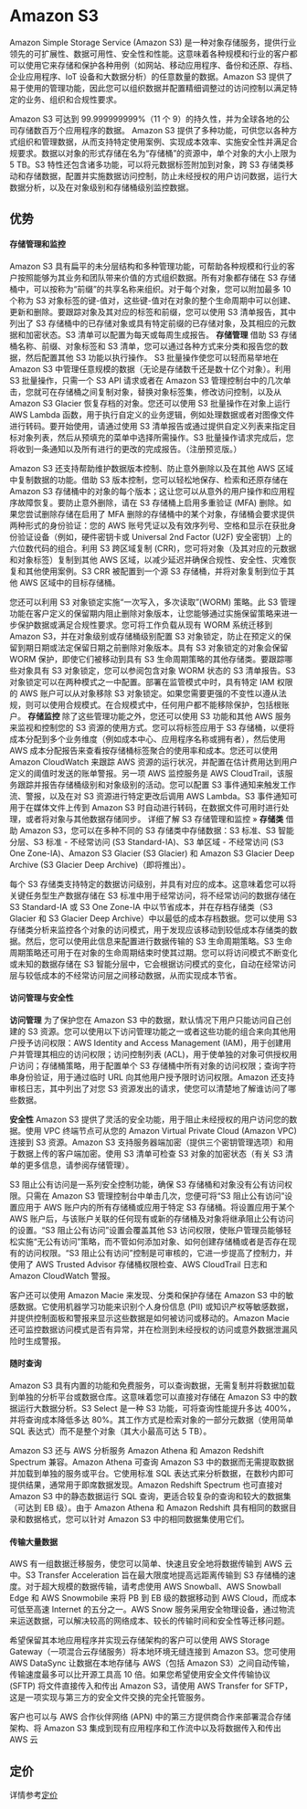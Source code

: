 # Amazon S3
Amazon Simple Storage Service (Amazon S3) 是一种对象存储服务，提供行业领先的可扩展性、数据可用性、安全性和性能。这意味着各种规模和行业的客户都可以使用它来存储和保护各种用例（如网站、移动应用程序、备份和还原、存档、企业应用程序、IoT 设备和大数据分析）的任意数量的数据。Amazon S3 提供了易于使用的管理功能，因此您可以组织数据并配置精细调整过的访问控制以满足特定的业务、组织和合规性要求。

Amazon S3 可达到 99.999999999%（11 个 9）的持久性，并为全球各地的公司存储数百万个应用程序的数据。
Amazon S3 提供了多种功能，可供您以各种方式组织和管理数据，从而支持特定使用案例、实现成本效率、实施安全性并满足合规要求。数据以对象的形式存储在名为“存储桶”的资源中，单个对象的大小上限为 5 TB。S3 特性还包含诸多功能，可以将元数据标签附加到对象，跨 S3 存储类移动和存储数据，配置并实施数据访问控制，防止未经授权的用户访问数据，运行大数据分析，以及在对象级别和存储桶级别监控数据。 
## 优势
#### 存储管理和监控
Amazon S3 具有扁平的未分层结构和多种管理功能，可帮助各种规模和行业的客户按照能够为其业务和团队带来价值的方式组织数据。所有对象都存储在 S3 存储桶中，可以按称为“前缀”的共享名称来组织。对于每个对象，您可以附加最多 10 个称为 S3 对象标签的键-值对，这些键-值对在对象的整个生命周期中可以创建、更新和删除。要跟踪对象及其对应的标签和前缀，您可以使用 S3 清单报告，其中列出了 S3 存储桶中的已存储对象或具有特定前缀的已存储对象，及其相应的元数据和加密状态。S3 清单可以配置为每天或每周生成报告。
**存储管理**
借助 S3 存储桶名称、前缀、对象标签和 S3 清单，您可以通过各种方式来分类和报告您的数据，然后配置其他 S3 功能以执行操作。 S3 批量操作使您可以轻而易举地在 Amazon S3 中管理任意规模的数据（无论是存储数千还是数十亿个对象）。利用 S3 批量操作，只需一个 S3 API 请求或者在 Amazon S3 管理控制台中的几次单击，您就可在存储桶之间复制对象，替换对象标签集，修改访问控制，以及从 Amazon S3 Glacier 恢复存档的对象。您还可以使用 S3 批量操作在对象上运行 AWS Lambda 函数，用于执行自定义的业务逻辑，例如处理数据或者对图像文件进行转码。要开始使用，请通过使用 S3 清单报告或通过提供自定义列表来指定目标对象列表，然后从预填充的菜单中选择所需操作。S3 批量操作请求完成后，您将收到一条通知以及所有进行的更改的完成报告。（注册预览版。）

Amazon S3 还支持帮助维护数据版本控制、防止意外删除以及在其他 AWS 区域中复制数据的功能。借助 S3 版本控制，您可以轻松地保存、检索和还原存储在 Amazon S3 存储桶中的对象的每个版本；这让您可以从意外的用户操作和应用程序故障恢复。要防止意外删除，请在 S3 存储桶上启用多重验证 (MFA) 删除。如果您尝试删除存储在启用了 MFA 删除的存储桶中的某个对象，存储桶会要求提供两种形式的身份验证：您的 AWS 账号凭证以及有效序列号、空格和显示在获批身份验证设备（例如，硬件密钥卡或 Universal 2nd Factor (U2F) 安全密钥）上的六位数代码的组合。利用 S3 跨区域复制 (CRR)，您可将对象（及其对应的元数据和对象标签）复制到其他 AWS 区域，以减少延迟并确保合规性、安全性、灾难恢复和其他使用案例。S3 CRR 被配置到一个源 S3 存储桶，并将对象复制到位于其他 AWS 区域中的目标存储桶。

您还可以利用 S3 对象锁定实施“一次写入，多次读取”(WORM) 策略。此 S3 管理功能在客户定义的保留期内阻止删除对象版本，让您能够通过实施保留策略来进一步保护数据或满足合规性要求。您可将工作负载从现有 WORM 系统迁移到 Amazon S3，并在对象级别或存储桶级别配置 S3 对象锁定，防止在预定义的保留到期日期或法定保留日期之前删除对象版本。具有 S3 对象锁定的对象会保留 WORM 保护，即使它们被移动到具有 S3 生命周期策略的其他存储类。要跟踪哪些对象具有 S3 对象锁定，您可以参阅包含对象 WORM 状态的 S3 清单报告。S3 对象锁定可以在两种模式之一中配置。部署在监管模式中时，具有特定 IAM 权限的 AWS 账户可以从对象移除 S3 对象锁定。如果您需要更强的不变性以遵从法规，则可以使用合规模式。在合规模式中，任何用户都不能移除保护，包括根账户。
**存储监控**
除了这些管理功能之外，您还可以使用 S3 功能和其他 AWS 服务来监视和控制您的 S3 资源的使用方式。您可以将标签应用于 S3 存储桶，以便将成本分配到多个业务维度（例如成本中心、应用程序名称或拥有者），然后使用 AWS 成本分配报告来查看按存储桶标签聚合的使用率和成本。您还可以使用 Amazon CloudWatch 来跟踪 AWS 资源的运行状况，并配置在估计费用达到用户定义的阈值时发送的账单警报。另一项 AWS 监控服务是 AWS CloudTrail，该服务跟踪并报告存储桶级别和对象级别的活动。您可以配置 S3 事件通知来触发工作流、警报，以及在对 S3 资源进行特定更改后调用 AWS Lambda。S3 事件通知可用于在媒体文件上传到 Amazon S3 时自动进行转码，在数据文件可用时进行处理，或者将对象与其他数据存储同步。
详细了解 S3 存储管理和监控 » 
**存储类**
借助 Amazon S3，您可以在多种不同的 S3 存储类中存储数据：S3 标准、S3 智能分层、S3 标准 - 不经常访问 (S3 Standard-IA)、S3 单区域 - 不经常访问 (S3 One Zone-IA)、Amazon S3 Glacier (S3 Glacier) 和 Amazon S3 Glacier Deep Archive (S3 Glacier Deep Archive)（即将推出）。

每个 S3 存储类支持特定的数据访问级别，并具有对应的成本。这意味着您可以将关键任务型生产数据存储在 S3 标准中用于经常访问，将不经常访问的数据存储在 S3 Standard-IA 或 S3 One Zone-IA 中以节省成本，并在存档存储类（S3 Glacier 和 S3 Glacier Deep Archive）中以最低的成本存档数据。您可以使用 S3 存储类分析来监控各个对象的访问模式，用于发现应该移动到较低成本存储类的数据。然后，您可以使用此信息来配置进行数据传输的 S3 生命周期策略。S3 生命周期策略还可用于在对象的生命周期结束时使其过期。您可以将访问模式不断变化或未知的数据存储在 S3 智能分层中，它会根据访问模式的变化，自动在经常访问层与较低成本的不经常访问层之间移动数据，从而实现成本节省。

#### 访问管理与安全性
**访问管理**
为了保护您在 Amazon S3 中的数据，默认情况下用户只能访问自己创建的 S3 资源。您可以使用以下访问管理功能之一或者这些功能的组合来向其他用户授予访问权限：AWS Identity and Access Management (IAM)，用于创建用户并管理其相应的访问权限；访问控制列表 (ACL)，用于使单独的对象可供授权用户访问；存储桶策略，用于配置单个 S3 存储桶中所有对象的访问权限；查询字符串身份验证，用于通过临时 URL 向其他用户授予限时访问权限。Amazon 还支持审核日志，其中列出了对您 S3 资源发出的请求，使您可以清楚地了解谁访问了哪些数据。

**安全性**
Amazon S3 提供了灵活的安全功能，用于阻止未经授权的用户访问您的数据。使用 VPC 终端节点可从您的 Amazon Virtual Private Cloud (Amazon VPC) 连接到 S3 资源。Amazon S3 支持服务器端加密（提供三个密钥管理选项）和用于数据上传的客户端加密。使用 S3 清单可检查 S3 对象的加密状态（有关 S3 清单的更多信息，请参阅存储管理）。

S3 阻止公有访问是一系列安全控制功能，确保 S3 存储桶和对象没有公有访问权限。只需在 Amazon S3 管理控制台中单击几次，您便可将“S3 阻止公有访问”设置应用于 AWS 账户内的所有存储桶或应用于特定 S3 存储桶。将设置应用于某个 AWS 账户后，与该账户关联的任何现有或新的存储桶及对象将继承阻止公有访问的设置。“S3 阻止公有访问”设置会覆盖其他 S3 访问权限，使账户管理员能够轻松实施“无公有访问”策略，而不管如何添加对象、如何创建存储桶或者是否存在现有的访问权限。“S3 阻止公有访问”控制是可审核的，它进一步提高了控制力，并使用了 AWS Trusted Advisor 存储桶权限检查、AWS CloudTrail 日志和 Amazon CloudWatch 警报。

客户还可以使用 Amazon Macie 来发现、分类和保护存储在 Amazon S3 中的敏感数据。它使用机器学习功能来识别个人身份信息 (PII) 或知识产权等敏感数据，并提供控制面板和警报来显示这些数据是如何被访问或移动的。Amazon Macie 还可监控数据访问模式是否有异常，并在检测到未经授权的访问或意外数据泄漏风险时生成警报。
#### 随时查询
Amazon S3 具有内置的功能和免费服务，可以查询数据，无需复制并将数据加载到单独的分析平台或数据仓库。这意味着您可以直接对存储在 Amazon S3 中的数据运行大数据分析。S3 Select 是一种 S3 功能，可将查询性能提升多达 400%，并将查询成本降低多达 80%。其工作方式是检索对象的一部分元数据（使用简单 SQL 表达式）而不是整个对象（其大小最高可达 5 TB）。

Amazon S3 还与 AWS 分析服务 Amazon Athena 和 Amazon Redshift Spectrum 兼容。Amazon Athena 可查询 Amazon S3 中的数据而无需提取数据并加载到单独的服务或平台。它使用标准 SQL 表达式来分析数据，在数秒内即可提供结果，通常用于即席数据发现。Amazon Redshift Spectrum 也可直接对 Amazon S3 中的静态数据运行 SQL 查询，更适合较复杂的查询和较大的数据集（可达到 EB 级）。由于 Amazon Athena 和 Amazon Redshift 具有相同的数据目录和数据格式，您可以针对 Amazon S3 中的相同数据集使用它们。
#### 传输大量数据
AWS 有一组数据迁移服务，使您可以简单、快速且安全地将数据传输到 AWS 云中。S3 Transfer Acceleration 旨在最大限度地提高远距离传输到 S3 存储桶的速度。对于超大规模的数据传输，请考虑使用 AWS Snowball、AWS Snowball Edge 和 AWS Snowmobile 来将 PB 到 EB 级的数据移动到 AWS Cloud，而成本可低至高速 Internet 的五分之一。AWS Snow 服务采用安全物理设备，通过物流来运送数据，可以解决较高的网络成本、较长的传输时间和安全性等迁移问题。

希望保留其本地应用程序并实现云存储架构的客户可以使用 AWS Storage Gateway（一项混合云存储服务）将本地环境无缝连接到 Amazon S3。您可使用 AWS DataSync 让数据在本地存储与 AWS（包括 Amazon S3）之间自动传输，传输速度最多可以比开源工具高 10 倍。如果您希望使用安全文件传输协议 (SFTP) 将文件直接传入和传出 Amazon S3，请使用 AWS Transfer for SFTP，这是一项实现与第三方的安全文件交换的完全托管服务。

客户也可以与 AWS 合作伙伴网络 (APN) 中的第三方提供商合作来部署混合存储架构、将 Amazon S3 集成到现有应用程序和工作流中以及将数据传入和传出 AWS 云
## 定价
详情参考[定价](https://aws.amazon.com/cn/s3/pricing/?nc=sn&loc=4)
